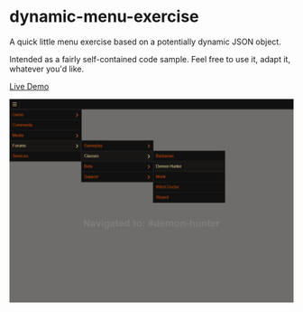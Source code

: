 dynamic-menu-exercise
=====================

A quick little menu exercise based on a potentially dynamic JSON object.

Intended as a fairly self-contained code sample. Feel free to use it, adapt it, whatever you'd like.

[Live Demo](http://connorthomascleary.com/dynamic-menu/)

![Menu screenshot](/ReadMeScreenshot.png?raw=true)
